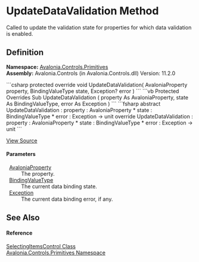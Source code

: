 # UpdateDataValidation Method


Called to update the validation state for properties for which data validation is enabled.



## Definition
**Namespace:** <a href="N_Avalonia_Controls_Primitives">Avalonia.Controls.Primitives</a>  
**Assembly:** Avalonia.Controls (in Avalonia.Controls.dll) Version: 11.2.0

<Tabs groupId="api-code-preview">
<TabItem value="csharp" label="C#">
```csharp
protected override void UpdateDataValidation(
	AvaloniaProperty property,
	BindingValueType state,
	Exception? error
)
```
</TabItem>
<TabItem value="vb" label="VB">
```vb
Protected Overrides Sub UpdateDataValidation ( 
	property As AvaloniaProperty,
	state As BindingValueType,
	error As Exception
)
```
</TabItem>
<TabItem value="fsharp" label="F#">
```fsharp
abstract UpdateDataValidation : 
        property : AvaloniaProperty * 
        state : BindingValueType * 
        error : Exception -> unit 
override UpdateDataValidation : 
        property : AvaloniaProperty * 
        state : BindingValueType * 
        error : Exception -> unit 
```
</TabItem>
</Tabs>



<a href="https://github.com/AvaloniaUI/Avalonia/tree/master/src/Avalonia.Controls/Primitives/SelectingItemsControl.cs#L584" title="View the source code">View Source</a>



#### Parameters
<dl><dt>  <a href="T_Avalonia_AvaloniaProperty">AvaloniaProperty</a></dt><dd>The property.</dd><dt>  <a href="T_Avalonia_Data_BindingValueType">BindingValueType</a></dt><dd>The current data binding state.</dd><dt>  <a href="https://learn.microsoft.com/dotnet/api/system.exception" target="_blank" rel="noopener noreferrer">Exception</a></dt><dd>The current data binding error, if any.</dd></dl>

## See Also


#### Reference
<a href="T_Avalonia_Controls_Primitives_SelectingItemsControl">SelectingItemsControl Class</a>  
<a href="N_Avalonia_Controls_Primitives">Avalonia.Controls.Primitives Namespace</a>  

